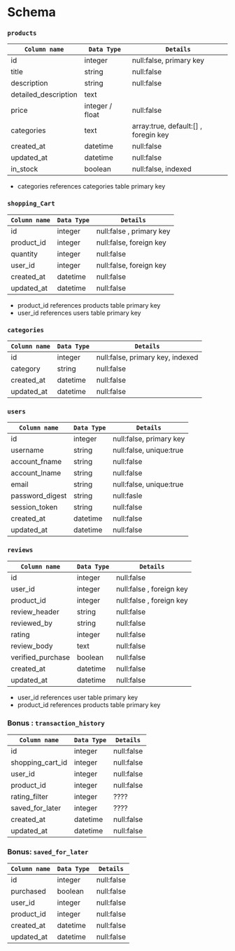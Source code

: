 # Schema

### `products`

| `Column name`         	| `Data Type`       	| `Details`                 	|
|---------------------	|-----------------	|-------------------------	|
| id                  	| integer         	| null:false, primary key           	|
| title               	| string          	| null:false              	|
| description         	| string          	| null:false              	|
| detailed_description 	| text            	|                         	|
| price               	| integer / float 	| null:false              	|
| categories          	| text            	| array:true, default:[] , foregin key 	|
| created_at          	| datetime        	| null:false              	|
| updated_at          	| datetime        	| null:false              	|
| in_stock            	| boolean         	| null:false, indexed              	|

* categories references categories table primary key


### `shopping_Cart`
| `Column name` 	| `Data Type` 	| `Details`    	|
|-------------	|-----------	|------------	|
| id          	| integer   	| null:false , primary key	|
| product_id  	| integer   	| null:false, foreign key	|
| quantity    	| integer   	| null:false 	|
| user_id     	| integer   	| null:false, foreign key |
| created_at  	| datetime  	| null:false 	|
| updated_at  	| datetime  	| null:false 	|

* product_id references products table primary key
* user_id references users table primary key


### `categories`
| `Column name` 	| `Data Type` 	| `Details`   	|
|-------------	|-----------	|------------	|
| id          	| integer   	| null:false, primary key, indexed |
| category  	| string   	| null:false 	|
| created_at  	| datetime  	| null:false 	|
| updated_at  	| datetime  	| null:false 	|




### `users`

| `Column name`              	| `Data Type` 	| `Details`                 	|
|--------------------------	|-----------	|-------------------------	|
| id                       	| integer   	| null:false, primary key              	|
| username                 	| string    	| null:false, unique:true 	|
| account_fname            	| string    	| null:false             	|
| account_lname            	| string    	| null:false              	|
| email                    	| string    	| null:false, unique:true              	|
| password_digest 	| string    	| null:fasle              	|
| session_token            	| string    	| null:false              	|
| created_at               	| datetime  	| null:false              	|
| updated_at               	| datetime  	| null:false              	|



### `reviews`

| `Column name`                     	| `Data Type` 	| `Details`    	|
|---------------------------------	|-----------	|------------	|
| id                              	| integer   	| null:false 	|
| user_id                         	| integer   	| null:false , foreign key	|
| product_id                   	| integer   	| null:false , foreign key	|
| review_header                   	| string    	| null:false 	|
| reviewed_by 	| string    	| null:false  	|
| rating                          	| integer   	| null:false 	|
| review_body                     	| text      	| null:false 	|
| verified_purchase               	| boolean   	| null:false 	|
| created_at                      	| datetime  	| null:false 	|
| updated_at                      	| datetime  	| null:false 	|

* user_id references user table primary key
* product_id references products table primary key

### Bonus : `transaction_history`

| `Column name`      	| `Data Type` 	| `Details`    	|
|------------------	|-----------	|------------	|
| id               	| integer   	| null:false 	|
| shopping_cart_id 	| integer   	| null:false 	|
| user_id          	| integer   	| null:false 	|
| product_id       	| integer   	| null:false 	|
| rating_filter    	| integer   	| ????       	|
| saved_for_later  	| integer   	| ????       	|
| created_at            | datetime  	| null:false 	|
| updated_at            | datetime  	| null:false 	|

### Bonus: `saved_for_later`
| `Column name` 	| `Data Type` 	| `Details`    	|
|-------------	|-----------	|------------	|
| id          	| integer   	| null:false 	|
| purchased   	| boolean   	| null:false 	|
| user_id     	| integer   	| null:false 	|
| product_id  	| integer   	| null:false 	|
| created_at  	| datetime  	| null:false 	|
| updated_at  	| datetime  	| null:false 	|

